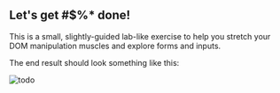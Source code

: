 ## Let's get #$%* done!

This is a small, slightly-guided lab-like exercise to help you stretch your DOM manipulation muscles and explore forms and inputs.

The end result should look something like this:

![todo](https://media.giphy.com/media/u49XyCzl9WrKEaA1tg/giphy.gif)
